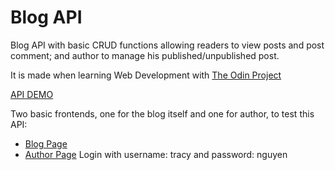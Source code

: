 # Blog API

Blog API with basic CRUD functions allowing readers to view posts and post comment; and author to manage his published/unpublished post.

It is made when learning Web Development with [The Odin Project](https://www.theodinproject.com/)

[API DEMO](https://safe-badlands-07776.herokuapp.com/)

Two basic frontends, one for the blog itself and one for author, to test this API:
- [Blog Page](https://github.com/tracy2811/blog-api/blog)
- [Author Page](https://github.com/tracy2811/blog-api/admin)
     Login with username: tracy and password: nguyen


